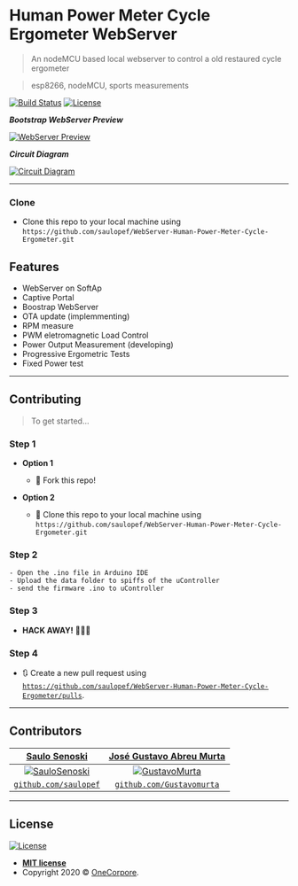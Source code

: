 # Human Power Meter Cycle Ergometer WebServer

> An nodeMCU based local webserver to control a old restaured cycle ergometer

> esp8266, nodeMCU, sports measurements

[![Build Status](https://img.shields.io/static/v1?label=build&message=passing&color=brightgreen)](https://onecorpore.com) [![License](http://img.shields.io/:license-mit-blue.svg?style=flat-square)](http://badges.mit-license.org)

***Bootstrap WebServer Preview***

[![WebServer Preview](http://g.recordit.co/fCG3RPMroO.gif)]()

***Circuit Diagram***

[![Circuit Diagram](https://i.imgur.com/pzGYtez.jpg)]()

---

### Clone

- Clone this repo to your local machine using `https://github.com/saulopef/WebServer-Human-Power-Meter-Cycle-Ergometer.git`

## Features
- WebServer on SoftAp
- Captive Portal
- Boostrap WebServer
- OTA update (implemmenting)
- RPM measure
- PWM eletromagnetic Load Control
- Power Output Measurement (developing)
- Progressive Ergometric Tests
- Fixed Power test
---

## Contributing

> To get started...

### Step 1

- **Option 1**
    - 🍴 Fork this repo!

- **Option 2**

    - 👯 Clone this repo to your local machine using `https://github.com/saulopef/WebServer-Human-Power-Meter-Cycle-Ergometer.git`

### Step 2

    - Open the .ino file in Arduino IDE
    - Upload the data folder to spiffs of the uController
    - send the firmware .ino to uController

### Step 3

- **HACK AWAY!** 🔨🔨🔨

### Step 4

- 🔃 Create a new pull request using <a href="https://github.com/saulopef/WebServer-Human-Power-Meter-Cycle-Ergometer/pulls" target="_blank">`https://github.com/saulopef/WebServer-Human-Power-Meter-Cycle-Ergometer/pulls`</a>.

---
## Contributors


| <a href="https://www.linkedin.com/in/saulosenoski/" target="_blank">**Saulo Senoski**</a> | <a href="https://www.linkedin.com/in/jose-gustavo-abreu-murta-27749a24/" target="_blank">**José Gustavo Abreu Murta**</a> |
| :---: |:---:|
| [![SauloSenoski](https://avatars3.githubusercontent.com/u/35967830?s=200&u=01a967206c46ce59fc40eae46924904702077afe&v=4)](https://www.linkedin.com/in/saulosenoski/)    | [![GustavoMurta](https://avatars0.githubusercontent.com/u/4587366?s=200&u=d1ba2c179c78d62922e358c26ca8098a7a21dd83&v=4)](https://www.linkedin.com/in/jose-gustavo-abreu-murta-27749a24/) |
| <a href="https://github.com/saulopef" target="_blank">`github.com/saulopef`</a> | <a href="https://github.com/Gustavomurta" target="_blank">`github.com/Gustavomurta`</a> |

---

## License

[![License](http://img.shields.io/:license-mit-blue.svg?style=flat-square)](http://badges.mit-license.org)

- **[MIT license](http://opensource.org/licenses/mit-license.php)**
- Copyright 2020 © <a href="http://onecorpore.com" target="_blank">OneCorpore</a>.
